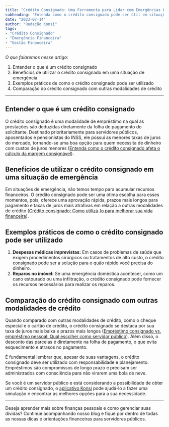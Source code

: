```yaml
---
title: "Crédito Consignado: Uma Ferramenta para Lidar com Emergências Financeiras Inesperadas"
subheading: "Entenda como o crédito consignado pode ser útil em situações de emergências financeiras e porque ele pode ser sua melhor opção."
date: "2023-07-14"
author: "Redação Konsi"
tags:
- "Crédito Consignado"
- "Emergência Financeira"
- "Gestão Financeira"
---
```


_O que falaremos nesse artigo:_

1. Entender o que é um crédito consignado
2. Benefícios de utilizar o crédito consignado em uma situação de emergência
3. Exemplos práticos de como o crédito consignado pode ser utilizado
4. Comparação do crédito consignado com outras modalidades de crédito

---

## Entender o que é um crédito consignado 

O crédito consignado é uma modalidade de empréstimo na qual as prestações são deduzidas diretamente da folha de pagamento do solicitante. Destinado prioritariamente para servidores públicos, aposentados e pensionistas do INSS, ele possui as menores taxas de juros do mercado, tornando-se uma boa opção para quem necessita de dinheiro com custos de juros menores ([Entenda como o crédito consignado afeta o cálculo da margem consignável](../entenda-como-o-crdito-consignado-afeta-o-clculo-da-margem-consignvel.md)).

## Benefícios de utilizar o crédito consignado em uma situação de emergência

Em situações de emergência, não temos tempo para acumular recursos financeiros. O crédito consignado pode ser uma ótima escolha para esses momentos, pois, oferece uma aprovação rápida, prazos mais longos para pagamento e taxas de juros mais atrativas em relação a outras modalidades de crédito ([Crédito consignado: Como utilizá-lo para melhorar sua vida financeira](../crdito-consignado-como-utiliz-lo-para-melhorar-sua-vida-financeira.md)). 

## Exemplos práticos de como o crédito consignado pode ser utilizado

1. **Despesas médicas imprevistas:** Em casos de problemas de saúde que exigem procedimentos cirúrgicos ou tratamentos de alto custo, o crédito consignado pode ser a solução para o quão rápido você precisa do dinheiro.
2. **Reparos no imóvel:**  Se uma emergência doméstica acontecer, como um cano estourado ou uma infiltração, o crédito consignado pode fornecer os recursos necessários para realizar os reparos.

## Comparação do crédito consignado com outras modalidades de crédito
 
Quando comparado com outras modalidades de crédito, como o cheque especial e o cartão de crédito, o crédito consignado se destaca por sua taxa de juros mais baixa e prazos mais longos ([Empréstimo consignado vs. empréstimo pessoal: Qual escolher como servidor público](../emprstimo-consignado-vs-emprstimo-pessoal-qual-escolher-como-servidor-pblico.md)). Além disso, o desconto das parcelas é diretamente na folha de pagamento, o que evita esquecimento e atrasos no pagamento.

É fundamental lembrar que, apesar de suas vantagens, o crédito consignado deve ser utilizado com responsabilidade e planejamento. Empréstimos são compromissos de longo prazo e precisam ser administrados com consciência para não virarem uma bola de neve.

Se você é um servidor público e está considerando a possibilidade de obter um crédito consignado, o [aplicativo Konsi](https://play.google.com/store/apps/details?id=br.com.konsi) pode ajudá-lo a fazer uma simulação e encontrar as melhores opções para a sua necessidade.

---

Deseja aprender mais sobre finanças pessoais e como gerenciar suas dívidas? Continue acompanhando nosso blog e fique por dentro de todas as nossas dicas e orientações financeiras para servidores públicos.